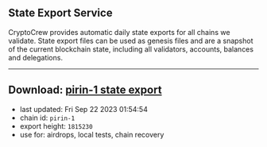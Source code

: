 ## State Export Service
CryptoCrew provides automatic daily state exports for all chains we validate. State export files can be used as genesis files and are a snapshot of the current blockchain state, including all validators, accounts, balances and delegations.

---
**Download: [pirin-1 state export](https://dl.ccvalidators.com/SERVICE/nolus/pirin-1_export_1815230.json)**
---

- last updated: Fri Sep 22 2023 01:54:54
- chain id: `pirin-1`
- export height: `1815230`
- use for: airdrops, local tests, chain recovery
